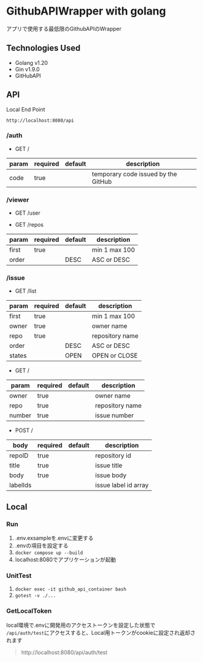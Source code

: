 # GithubAPIWrapper with golang

アプリで使用する最低限のGithubAPIのWrapper


## Technologies Used
* Golang v1.20
* Gin v1.9.0
* GitHubAPI
## API
Local End Point  
```
http://localhost:8080/api
```

### /auth

* GET /

param|required|default|description
|--|--|--|--|
code|true|| temporary code issued by the GitHub

### /viewer  

* GET /user  

* GET /repos  

param|required|default|description
|--|--|--|--|
first|true|| min 1 max 100
order||DESC| ASC or DESC

### /issue
* GET /list  

param|required|default|description
|--|--|--|--|
first|true|| min 1 max 100
owner|true|| owner name
repo|true|| repository name
order||DESC| ASC or DESC
states||OPEN| OPEN or CLOSE

* GET /

param|required|default|description
|--|--|--|--|
owner|true|| owner name
repo|true|| repository name
number|true|| issue number

* POST /

body|required|default|description
|--|--|--|--|
repoID|true|| repository id
title|true|| issue title
body|true|| issue body
labelIds||| issue label id array

## Local
### Run
1. .env.exsampleを.envに変更する
2. .envの項目を設定する
3. `docker compose up --build`
4. localhost:8080でアプリケーションが起動

### UnitTest
1. `docker exec -it github_api_container bash`
2. `gotest -v ./...`

### GetLocalToken
local環境で.envに開発用のアクセストークンを設定した状態で  
`/api/auth/test`にアクセスすると、Local用トークンがcookieに設定され返却されます
>http://localhost:8080/api/auth/test

